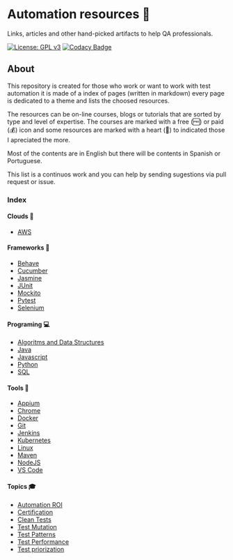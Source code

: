 # Automation resources 🤖

Links, articles and other hand-picked artifacts to help QA professionals.

[![License: GPL v3](https://img.shields.io/badge/License-GPLv3-blue.svg)](https://www.gnu.org/licenses/gpl-3.0)
[![Codacy Badge](https://api.codacy.com/project/badge/Grade/cb911d602af6436a9fa5073616aa7815)](https://www.codacy.com/manual/edumco/automation-resources?utm_source=github.com&utm_medium=referral&utm_content=edumco/automation-resources&utm_campaign=Badge_Grade)

## About

This repository is created for those who work or want to work with test automation it is made of a index of pages (written in markdown) every page is dedicated to a theme and lists the choosed resources.

The resources can be on-line courses, blogs or tutorials that are sorted by type and level of expertise. The courses are marked with a free (🆓) or paid (💰) icon and some resources are marked with a heart (🖤) to indicated those I apreciated the more.

Most of the contents are in English but there will be contents in Spanish or Portuguese.

This list is a continuos work and you can help by sending sugestions via pull request or issue.

### Index

#### Clouds 🎯

- [AWS](clouds/aws.md)

#### Frameworks 📝

- [Behave](resources/frameworks/behave.md)
- [Cucumber](resources/frameworks/cucumber.md)
- [Jasmine](resources/frameworks/jasmine.md)
- [JUnit](resources/frameworks/junit.md)
- [Mockito](resources/frameworks/mockito.md)
- [Pytest](resources/frameworks/pytest.md)
- [Selenium](resources/frameworks/selenium.md)

#### Programing 💻

- [Algoritms and Data Structures](resources/programing/algoritms.md)
- [Java](resources/programing/java.md)
- [Javascript](resources/programing/javascript.md)
- [Python](resources/programing/python.md)
- [SQL](resources/programing/sql.md)

#### Tools 🔨

- [Appium](resources/tools/appium.md)
- [Chrome](resources/tools/chrome.md)
- [Docker](resources/tools/docker.md)
- [Git](resources/tools/linux.md)
- [Jenkins](resources/tools/jenkins.md)
- [Kubernetes](resources/tools/kubernetes.md)
- [Linux](resources/tools/git.md)
- [Maven](resources/tools/maven.md)
- [NodeJS](resources/tools/nodejs.md)
- [VS Code](resources/tools/vscode.md)

#### Topics 🎓

- [Automation ROI](resources/topics/automation-roi.md)
- [Certification](resources/topics/certification.md)
- [Clean Tests](resources/topics/clean-tests.md)
- [Test Mutation](resources/topics/mutation.md)
- [Test Patterns](resources/topics/test-patterns.md)
- [Test Performance](resources/topics/test-performance.md)
- [Test priorization](resources/topics/test-priorization.md)

